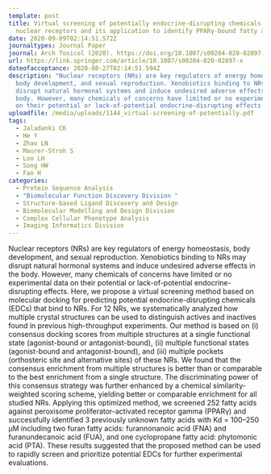 ```yaml
---
template: post
title: Virtual screening of potentially endocrine-disrupting chemicals against
  nuclear receptors and its application to identify PPARγ-bound fatty acids
date: 2020-09-09T02:14:51.572Z
journaltypes: Journal Paper
journal: Arch Toxicol (2020). https://doi.org/10.1007/s00204-020-02897-x
url: https://link.springer.com/article/10.1007/s00204-020-02897-x
dateofacceptance: 2020-08-27T02:14:51.594Z
description: "Nuclear receptors (NRs) are key regulators of energy homeostasis,
  body development, and sexual reproduction. Xenobiotics binding to NRs may
  disrupt natural hormonal systems and induce undesired adverse effects in the
  body. However, many chemicals of concerns have limited or no experimental data
  on their potential or lack-of-potential endocrine-disrupting effects. "
uploadfile: /media/uploads/1144_virtual-screening-of-potentially.pdf
tags:
  - Jaladanki CK
  - He Y
  - Zhao LN
  - Maurer-Stroh S
  - Loo LH
  - Song HW
  - Fan H
categories:
  - Protein Sequence Analysis
  - "Biomolecular Function Discovery Division "
  - Structure-based Ligand Discovery and Design
  - Biomolecular Modelling and Design Division
  - Complex Cellular Phenotype Analysis
  - Imaging Informatics Division
---
```

<!--StartFragment-->

Nuclear receptors (NRs) are key regulators of energy homeostasis, body development, and sexual reproduction. Xenobiotics binding to NRs may disrupt natural hormonal systems and induce undesired adverse effects in the body. However, many chemicals of concerns have limited or no experimental data on their potential or lack-of-potential endocrine-disrupting effects. Here, we propose a virtual screening method based on molecular docking for predicting potential endocrine-disrupting chemicals (EDCs) that bind to NRs. For 12 NRs, we systematically analyzed how multiple crystal structures can be used to distinguish actives and inactives found in previous high-throughput experiments. Our method is based on (i) consensus docking scores from multiple structures at a single functional state (agonist-bound or antagonist-bound), (ii) multiple functional states (agonist-bound and antagonist-bound), and (iii) multiple pockets (orthosteric site and alternative sites) of these NRs. We found that the consensus enrichment from multiple structures is better than or comparable to the best enrichment from a single structure. The discriminating power of this consensus strategy was further enhanced by a chemical similarity-weighted scoring scheme, yielding better or comparable enrichment for all studied NRs. Applying this optimized method, we screened 252 fatty acids against peroxisome proliferator-activated receptor gamma (PPARγ) and successfully identified 3 previously unknown fatty acids with Kd = 100–250 μM including two furan fatty acids: furannonanoic acid (FNA) and furanundecanoic acid (FUA), and one cyclopropane fatty acid: phytomonic acid (PTA). These results suggested that the proposed method can be used to rapidly screen and prioritize potential EDCs for further experimental evaluations.

<!--EndFragment-->